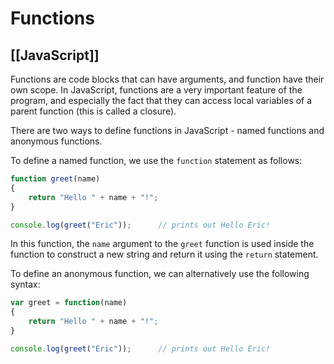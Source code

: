 # Functions
[[JavaScript]]
---

Functions are code blocks that can have arguments, and function have their own scope. In JavaScript, functions are a very important feature of the program, and especially the fact that they can access local variables of a parent function (this is called a closure).

There are two ways to define functions in JavaScript - named functions and anonymous functions.

To define a named function, we use the `function` statement as follows:

```javascript
function greet(name)
{
    return "Hello " + name + "!";
}

console.log(greet("Eric"));      // prints out Hello Eric!
```

In this function, the `name` argument to the `greet` function is used inside the function to construct a new string and return it using the `return` statement.

To define an anonymous function, we can alternatively use the following syntax:

```javascript
var greet = function(name)
{
    return "Hello " + name + "!";
}

console.log(greet("Eric"));      // prints out Hello Eric!
```